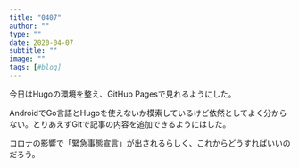 ```yaml
---
title: "0407"
author: ""
type: ""
date: 2020-04-07
subtitle: ""
image: ""
tags: [#blog]
---
```

今日はHugoの環境を整え、GitHub Pagesで見れるようにした。

AndroidでGo言語とHugoを使えないか模索しているけど依然としてよく分からない。とりあえずGitで記事の内容を追加できるようにはした。

コロナの影響で「緊急事態宣言」が出されるらしく、これからどうすればいいのだろう。
